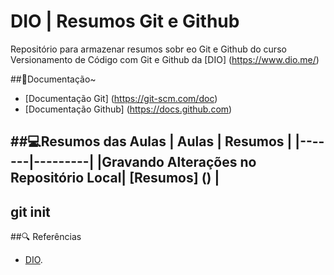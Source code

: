 # DIO | Resumos Git e Github

Repositório para armazenar resumos sobr eo Git e Github do curso Versionamento de Código com Git e Github da [DIO] (https://www.dio.me/)

##📃Documentação~
- [Documentação Git] (https://git-scm.com/doc)
- [Documentação Github] (https://docs.github.com)

##💻Resumos das Aulas
| Aulas | Resumos |
|-------|---------|
|Gravando Alterações no Repositório Local| [Resumos]
() |
---
git init
---

##🔍 Referências
- [DIO]().
